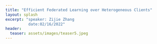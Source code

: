 ```yaml
---
title: "Efficient Federated Learning over Heterogeneous Clients"
layout: splash
excerpt: "speaker: Zijie Zhang
          date:02/16/2022"
header:
  teaser: assets/images/teaser5.jpeg
---
```

